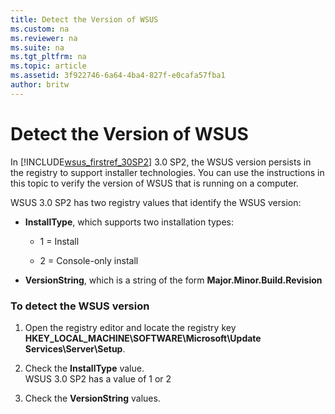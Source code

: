 ```yaml
---
title: Detect the Version of WSUS
ms.custom: na
ms.reviewer: na
ms.suite: na
ms.tgt_pltfrm: na
ms.topic: article
ms.assetid: 3f922746-6a64-4ba4-827f-e0cafa57fba1
author: britw
---
```

# Detect the Version of WSUS
In [!INCLUDE[wsus_firstref_30SP2](../Token/wsus_firstref_30SP2_md.md)] 3.0 SP2, the WSUS version persists in the registry to support installer technologies. You can use the instructions in this topic to verify the version of WSUS that is running on a computer.  
  
WSUS 3.0 SP2 has two registry values that identify the WSUS version:  
  
-   **InstallType**, which supports two installation types:  
  
    -   1 \= Install  
  
    -   2 \= Console\-only install  
  
-   **VersionString**, which is a string of the form **Major.Minor.Build.Revision**  
  
### To detect the WSUS version  
  
1.  Open the registry editor and locate the registry key **HKEY\_LOCAL\_MACHINE\\SOFTWARE\\Microsoft\\Update Services\\Server\\Setup**.  
  
2.  Check the **InstallType** value.   
    WSUS 3.0 SP2 has a value of 1 or 2  
  
3.  Check the **VersionString** values.  
  
